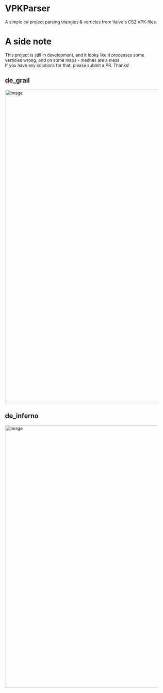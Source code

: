 # VPKParser
A simple c# project parsing triangles &amp; verticies from Valve's CS2 VPK-files.

# A side note
This project is still in development, and it looks like it processes some verticies wrong, and on some maps - meshes are a mess.\
If you have any solutions for that, please submit a PR. Thanks!

## de_grail
<img width="1920" height="1034" alt="image" src="https://github.com/user-attachments/assets/cc3a4c68-1c0e-4c11-9f3a-936870f13e3b" />

## de_inferno
<img width="1476" height="866" alt="image" src="https://github.com/user-attachments/assets/357966c4-5900-43ab-b540-7bc24cc31d44" />
